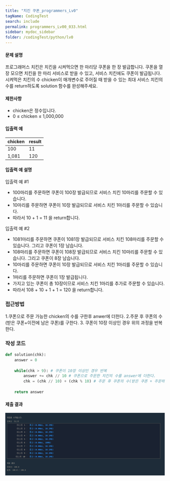 ```yaml
---
title: "치킨 쿠폰_programmers_Lv0"
tagName: CodingTest
search: include
permalink: programmers_Lv00_033.html
sidebar: mydoc_sidebar
folder: /codingTest/python/lv0
---
```



#### 문제 설명 <br>

프로그래머스 치킨은 치킨을 시켜먹으면 한 마리당 쿠폰을 한 장 발급합니다. 쿠폰을 열 장 모으면 치킨을 한 마리 서비스로 받을 수 있고, 서비스 치킨에도 쿠폰이 발급됩니다. 시켜먹은 치킨의 수 chicken이 매개변수로 주어질 때 받을 수 있는 최대 서비스 치킨의 수를 return하도록 solution 함수를 완성해주세요.

#### 제한사항 <br>

- chicken은 정수입니다.
- 0 ≤ chicken ≤ 1,000,000
#### 입출력 예 <br>
  
chicken|	result
---|---
100|	11
1,081|	120

#### 입출력 예 설명 <br>

입출력 예 #1
- 100마리를 주문하면 쿠폰이 100장 발급되므로 서비스 치킨 10마리를 주문할 수 있습니다.
- 10마리를 주문하면 쿠폰이 10장 발급되므로 서비스 치킨 1마리를 주문할 수 있습니다.
- 따라서 10 + 1 = 11 을 return합니다.

입출력 예 #2
- 1081마리를 주문하면 쿠폰이 1081장 발급되므로 서비스 치킨 108마리를 주문할 수 있습니다. 그리고 쿠폰이 1장 남습니다.
- 108마리를 주문하면 쿠폰이 108장 발급되므로 서비스 치킨 10마리를 주문할 수 있습니다. 그리고 쿠폰이 8장 남습니다.
- 10마리를 주문하면 쿠폰이 10장 발급되므로 서비스 치킨 1마리를 주문할 수 있습니다.
- 1마리를 주문하면 쿠폰이 1장 발급됩니다.
- 가지고 있는 쿠폰이 총 10장이므로 서비스 치킨 1마리를 추가로 주문할 수 있습니다.
- 따라서 108 + 10 + 1 + 1 = 120 을 return합니다.

### 접근방법 <br>

1.쿠폰으로 주문 가능한 chicken의 수를 구한후 anwer에 더헌다.
2.주문 후 쿠폰의 수(받은 쿠폰+이전에 남은 쿠폰)를 구한다.
3. 쿠폰이 10장 이상인 경우 위의 과정을 반복한다.

### 작성 코드 <br>

```python
def solution(chk):
    answer = 0
    
    while(chk > 9): # 쿠폰이 10장 이상인 경우 반복
        answer += chk // 10 # 쿠폰으로 주문한 치킨의 수를 answer에 더한다.
        chk = (chk // 10) + (chk % 10) # 주문 후 쿠폰의 수(받은 쿠폰 + 주문하고 남은쿠폰)
        
    return answer
```

#### 제출 결과

![제출 결과](\images\programmers_Lv00_033.png)



